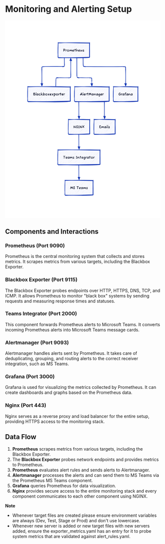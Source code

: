 # Monitoring and Alerting Setup


![Monitoring Setup Diagram](Promarchitecture.png)

## Components and Interactions

### Prometheus (Port 9090)
Prometheus is the central monitoring system that collects and stores metrics. It scrapes metrics from various targets, including the Blackbox Exporter.

### Blackbox Exporter (Port 9115)
The Blackbox Exporter probes endpoints over HTTP, HTTPS, DNS, TCP, and ICMP. It allows Prometheus to monitor "black box" systems by sending requests and measuring response times and statuses.

### Teams Integrator (Port 2000)
This component forwards Prometheus alerts to Microsoft Teams. It converts incoming Prometheus alerts into Microsoft Teams message cards.

### Alertmanager (Port 9093)
Alertmanager handles alerts sent by Prometheus. It takes care of deduplicating, grouping, and routing alerts to the correct receiver integration, such as MS Teams.

### Grafana (Port 3000)
Grafana is used for visualizing the metrics collected by Prometheus. It can create dashboards and graphs based on the Prometheus data.

### Nginx (Port 443)
Nginx serves as a reverse proxy and load balancer for the entire setup, providing HTTPS access to the monitoring stack.

## Data Flow

1. **Prometheus** scrapes metrics from various targets, including the Blackbox Exporter.
2. The **Blackbox Exporter** probes network endpoints and provides metrics to Prometheus.
3. **Prometheus** evaluates alert rules and sends alerts to Alertmanager.
4. **Alertmanager** processes the alerts and can send them to MS Teams via the Prometheus MS Teams component.
5. **Grafana** queries Prometheus for data visualization.
6. **Nginx** provides secure access to the entire monitoring stack and every component communicates to each other component using NGINX.

**Note**

- Whenever target files are created please ensure environment variables are always (Dev, Test, Stage or Prod) and don't use lowercase.
- Whenever new server is added or new target files with new servers added, ensure the exporter_metrics.yaml has an entry for it to probe system metrics that are validated against alert_rules.yaml.

